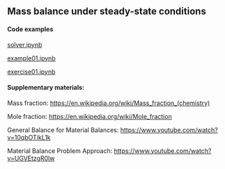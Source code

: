 ## Mass balance under steady-state conditions

#### Code examples

[solver.ipynb](solver.ipynb)

[example01.ipynb](example01.ipynb)

[exercise01.ipynb](exercise01.ipynb)


#### Supplementary materials:

Mass fraction: https://en.wikipedia.org/wiki/Mass_fraction_(chemistry)

Mole fraction: https://en.wikipedia.org/wiki/Mole_fraction

General Balance for Material Balances: https://www.youtube.com/watch?v=10qbOTikL1k

Material Balance Problem Approach: https://www.youtube.com/watch?v=UGVEtzgR0lw
